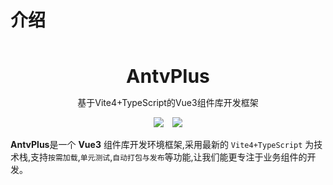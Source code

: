 # 介绍

<br />
<br />
<div style="text-align:center">
<b style="font-size:30px">AntvPlus</b>
<p>基于Vite4+TypeScript的Vue3组件库开发框架</p>
<img style="display:inline" src="https://img.shields.io/npm/v/create-antvplus" />

<img style="display:inline;margin-left:10px" src="https://img.shields.io/npm/dt/create-antvplus" />
</div>

**AntvPlus**是一个 **Vue3** 组件库开发环境框架,采用最新的 `Vite4+TypeScript` 为技术栈,支持`按需加载`,`单元测试`,`自动打包与发布`等功能,让我们能更专注于业务组件的开发。


